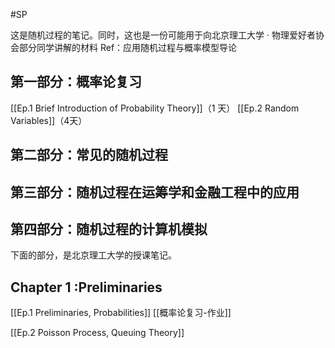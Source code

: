 #SP 

这是随机过程的笔记。同时，这也是一份可能用于向北京理工大学 · 物理爱好者协会部分同学讲解的材料
Ref：应用随机过程与概率模型导论

## 第一部分：概率论复习
[[Ep.1 Brief Introduction of Probability Theory]]（1 天）
[[Ep.2 Random Variables]]（4天）






## 第二部分：常见的随机过程


## 第三部分：随机过程在运筹学和金融工程中的应用


## 第四部分：随机过程的计算机模拟


下面的部分，是北京理工大学的授课笔记。

## Chapter 1 :Preliminaries
[[Ep.1 Preliminaries, Probabilities]]
[[概率论复习-作业]]


[[Ep.2 Poisson Process, Queuing Theory]]





